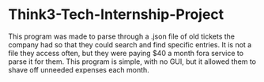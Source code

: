 # Think3-Tech-Internship-Project
This program was made to parse through a .json file of old tickets the company had so that they could search and find specific entries. It is not a file they access often, but they were paying $40 a month fora  service to parse it for them. This program is simple, with no GUI, but it allowed them to shave off unneeded expenses each month. 
